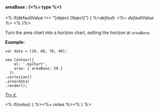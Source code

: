 #### **areaBase** : {<%= type %>}

<% if(defaultValue !== "[object Object]") { %>*default: <%= defaultValue %>* <% }%>

Turn the area chart into a horizon chart, setting the horizon at `areaBase`. 

**Example:**

    var data = [10, 60, 70, 40];

    new Contour({
        el: '.myChart',
        area: { areaBase: 50 }
      })
    .cartesian()
    .area(data)
    .render(); 
 
 *[Try it.](<%= jsFiddleLink %>)*
 
<% if(notes) { %><%= notes %><% } %>


